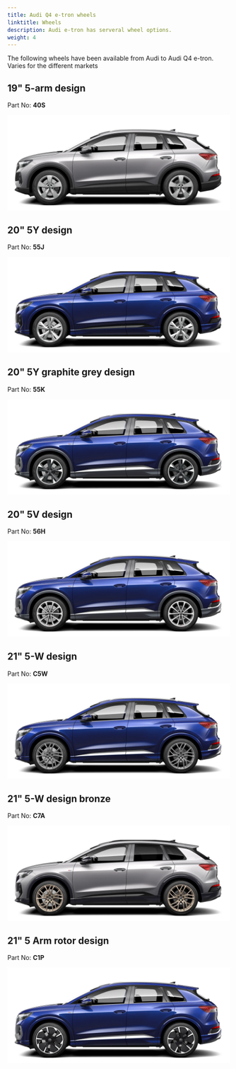 ```yaml
---
title: Audi Q4 e-tron wheels
linktitle: Wheels
description: Audi e-tron has serveral wheel options.
weight: 4
---
```



The following wheels have been available from Audi to Audi Q4 e-tron. Varies for the different markets

## 19" 5-arm design

 Part No: **40S**

![19 inch 5-arm design](wheel_40S_1.png "19 inch 5-arm design")

## 20" 5Y design

 Part No: **55J**

![20 inch 5Y design](wheel_55J_1.png "20 inch 5Y design")

## 20" 5Y graphite grey design

 Part No: **55K**

![20 inch 5Y design](wheel_55K_1.png "20 inch 5Y design graphite grey")

## 20" 5V design

 Part No: **56H**

![20 inch 5Y design](wheel_56H_1.png "20 inch 5V design")

## 21" 5-W design

 Part No: **C5W**

![20 inch 5Y design](wheel_C5W_1.png "21 inch 5-W design")

## 21" 5-W design bronze

 Part No: **C7A**

![20 inch 5Y design](wheel_C7A_1.png "21 inch 5-W design bronze for editin one")

## 21" 5 Arm rotor design

 Part No: **C1P**

![20 inch 5Y design](wheel_C1P_1.png "21 inch 5 Arm rotor design")

